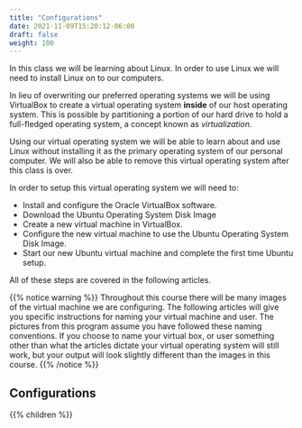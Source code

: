 ```yaml
---
title: "Configurations"
date: 2021-11-09T15:20:12-06:00
draft: false
weight: 100
---
```


In this class we will be learning about Linux. In order to use Linux we will need to install Linux on to our computers.

In lieu of overwriting our preferred operating systems we will be using VirtualBox to create a virtual operating system **inside** of our host operating system. This is possible by partitioning a portion of our hard drive to hold a full-fledged operating system, a concept known as *virtualization*.

Using our virtual operating system we will be able to learn about and use Linux without installing it as the primary operating system of our personal computer. We will also be able to remove this virtual operating system after this class is over.

In order to setup this virtual operating system we will need to:

- Install and configure the Oracle VirtualBox software.
- Download the Ubuntu Operating System Disk Image
- Create a new virtual machine in VirtualBox.
- Configure the new virtual machine to use the Ubuntu Operating System Disk Image.
- Start our new Ubuntu virtual machine and complete the first time Ubuntu setup.

All of these steps are covered in the following articles.

{{% notice warning %}}
Throughout this course there will be many images of the virtual machine we are configuring. The following articles will give you specific instructions for naming your virtual machine and user. The pictures from this program assume you have followed these naming conventions. If you choose to name your virtual box, or user something other than what the articles dictate your virtual operating system will still work, but your output will look slightly different than the images in this course.
{{% /notice %}}

## Configurations

{{% children %}}